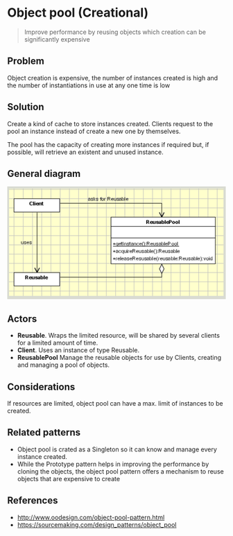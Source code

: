 # Object pool (Creational)
>Improve performance by reusing objects which creation can be significantly expensive

## Problem
Object creation is expensive, the number of instances created is high and the number of instantiations
in use at any one time is low 

## Solution
Create a kind of cache to store instances created. Clients request to the pool an instance instead of 
create a new one by themselves.

The pool has the capacity of creating more instances if required but, if possible, will retrieve an
existent and unused instance.

## General diagram
![Object Pool](objectPool.png)

## Actors
- **Reusable**. Wraps the limited resource, will be shared by several clients for a limited amount of time.
- **Client**. Uses an instance of type Reusable.
- **ReusablePool** Manage the reusable objects for use by Clients, creating and managing a pool of objects.

## Considerations
If resources are limited, object pool can have a max. limit of instances to be created.

## Related patterns
- Object pool is crated as a Singleton so it can know and manage every instance created.
- While the Prototype pattern helps in improving the performance by cloning the objects, the
  object pool pattern offers a mechanism to reuse objects that are expensive to create

## References

- http://www.oodesign.com/object-pool-pattern.html
- https://sourcemaking.com/design_patterns/object_pool 
 